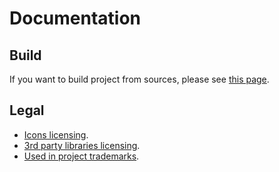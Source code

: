 # Documentation

## Build

If you want to build project from sources, please see [this page](building-from-sources.md).

## Legal

 * [Icons licensing](legal/icons-licenses.md).
 * [3rd party libraries licensing](legal/libraries-licenses.md).
 * [Used in project trademarks](legal/trademarks.md).
